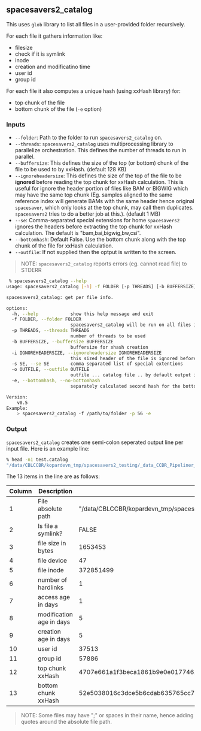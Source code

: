 ## spacesavers2_catalog

This uses `glob` library to list all files in a user-provided folder recursively. 

For each file it gathers information like:
 - filesize
 - check if it is symlink
 - inode
 - creation and modificatino time
 - user id
 - group id

For each file it also computes a unique hash (using xxHash library) for:
 - top chunk of the file
 - bottom chunk of the file (`-e` option)

### Inputs
 - `--folder`: Path to the folder to run `spacesavers2_catalog` on.
 - `--threads`: `spacesavers2_catalog` uses multiprocessing library to parallelize orchestration. This defines the number of threads to run in parallel.
 - `--buffersize`: This defines the size of the top (or bottom) chunk of the file to be used to by xxHash. (default 128 KB)
 - `--ignoreheadersize`: This defines the size of the top of the file to be **ignored** before reading the top chunk for xxHash calculation. This is useful for ignore the header portion of files like BAM or BIGWIG which may have the same top chunk (Eg. samples aligned to the same reference index will generate BAMs with the same header hence original `spacesaver`, which only looks at the top chunk, may call them duplicates. `spacesavers2` tries to do a better job at this.). (default 1 MB)
 - `--se`: Comma-separated special extensions for home `spacesavers2` ignores the headers before extracting the top chunk for xxHash calculation. The default is "bam,bai,bigwig,bw,csi".
 - `--bottomhash`: Default False. Use the bottom chunk along with the top chunk of the file for xxHash calculation.
 - `--outfile`: If not supplied then the optput is written to the screen.

> NOTE: `spacesavers2_catalog` reports errors (eg. cannot read file) to STDERR

```bash
 % spacesavers2_catalog --help
usage: spacesavers2_catalog [-h] -f FOLDER [-p THREADS] [-b BUFFERSIZE] [-i IGNOREHEADERSIZE] [-s SE] [-o OUTFILE] [-e | --bottomhash | --no-bottomhash]

spacesavers2_catalog: get per file info.

options:
  -h, --help            show this help message and exit
  -f FOLDER, --folder FOLDER
                        spacesavers2_catalog will be run on all files in this folder and its subfolders
  -p THREADS, --threads THREADS
                        number of threads to be used
  -b BUFFERSIZE, --buffersize BUFFERSIZE
                        buffersize for xhash creation
  -i IGNOREHEADERSIZE, --ignoreheadersize IGNOREHEADERSIZE
                        this sized header of the file is ignored before extracting buffer of buffersize for xhash creation (only for special extension files)
  -s SE, --se SE        comma separated list of special extentions
  -o OUTFILE, --outfile OUTFILE
                        outfile ... catalog file .. by default output is printed to screen
  -e, --bottomhash, --no-bottomhash
                        separately calculated second hash for the bottom/end of the file.

Version:
    v0.5
Example:
    > spacesavers2_catalog -f /path/to/folder -p 56 -e
```

### Output

`spacesavers2_catalog` creates one semi-colon seperated output line per input file. Here is an example line:

```bash
% head -n1 test.catalog
"/data/CBLCCBR/kopardevn_tmp/spacesavers2_testing/_data_CCBR_Pipeliner_db_PipeDB_Indices.ls.old";False;1653453;47;372851499;1;1;5;5;37513;57886;4707e661a1f3beca1861b9e0e0177461;52e5038016c3dce5b6cdab635765cc79;
```
The 13 items in the line are as follows:


| Column | Description              | Example                                                                                        |
| ------ | ------------------------ | ---------------------------------------------------------------------------------------------- |
| 1      | File absolute path       | "/data/CBLCCBR/kopardevn_tmp/spacesavers2_testing/_data_CCBR_Pipeliner_db_PipeDB_Indices.ls.old" |
| 2      | Is file a symlink?       | FALSE                                                                                          |
| 3      | file size in bytes       | 1653453                                                                                        |
| 4      | file device              | 47                                                                                             |
| 5      | file inode               | 372851499                                                                                      |
| 6      | number of hardlinks      | 1                                                                                              |
| 7      | access age in days       | 1                                                                                              |
| 8      | modification age in days | 5                                                                                              |
| 9      | creation age in days     | 5                                                                                              |
| 10     | user id                  | 37513                                                                                          |
| 11     | group id                 | 57886                                                                                          |
| 12     | top chunk xxHash         | 4707e661a1f3beca1861b9e0e0177461                                                               |
| 13     | bottom chunk xxHash      | 52e5038016c3dce5b6cdab635765cc79                                                               |

> NOTE: Some files may have ";" or spaces in their name, hence adding quotes around the absolute file path.